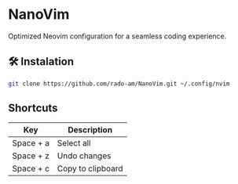 # NanoVim
Optimized Neovim configuration for a seamless coding experience.

## 🛠️ Instalation

```bash
git clone https://github.com/rado-am/NanoVim.git ~/.config/nvim
```

## Shortcuts
| Key | Description |
| ------ | ------ |
| Space + a | Select all |
| Space + z | Undo changes |
| Space + c | Copy to clipboard |
